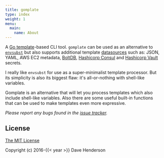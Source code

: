 ```yaml
---
title: gomplate
type: index
weight: 1
menu:
  main:
    name: About
---
```


A [Go template](https://golang.org/pkg/text/template/)-based CLI tool. `gomplate` can be used as an alternative to
[`envsubst`](https://www.gnu.org/software/gettext/manual/html_node/envsubst-Invocation.html) but also supports
additional template [datasources][] such as: JSON, YAML, AWS EC2 metadata, [BoltDB](https://github.com/boltdb/bolt),
[Hashicorp Consul](https://www.consul.io/) and [Hashicorp Vault](https://www.vaultproject.io/) secrets.

I really like `envsubst` for use as a super-minimalist template processor. But its simplicity is also its biggest flaw: it's all-or-nothing with shell-like variables.

Gomplate is an alternative that will let you process templates which also include shell-like variables. Also there are some useful built-in functions that can be used to make templates even more expressive.

_Please report any bugs found in the [issue tracker](https://github.com/hairyhenderson/gomplate/issues/)._
## License

[The MIT License](http://opensource.org/licenses/MIT)

Copyright (c) 2016-{{< year >}} Dave Henderson

[datasources]: ../datasources
